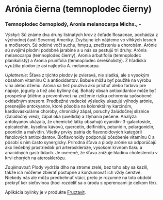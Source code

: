 Arónia čierna (temnoplodec čierny)
==================================

### Temnoplodec černoplodý, Aronia melanocarpa Michx., -

*Výskyt*: Sú známe dva druhy listnatých krov z čeľade Rosaceae, pochádza z
východnej časti Severnej Ameriky. Zvyčajne ich nájdeme vo vlhkých lesoch a
močiaroch. Sú odolné voči suchu, hmyzu, znečisteniu a chorobám. Arónie sú
svojimi plodmi podobné jarabine a u nás sa pestujú tri druhy: Arónia melanocarpa
(temnoplodec čierny), Aronia arbutifolia (temnoplodec planikolistý) a Aronia
prunifolia (temnoplodec čerešňolistý). Z hľadiska využitia plodov je asi
najlepšia A. melanocarpa.

*Uplatnenie*: Šťava z týchto plodov je zvieravá, nie sladká, ale s vysokým
obsahom vitamínu C a antioxidantov. Bobule môžu byť použité na výrobu vína alebo
džemu. Arónia sa tiež používa ako príchuť alebo farbivo pre nápoje, jogurty a
tiež ako bylinný čaj. Bohatý obsah antioxidantov môže byť prospešný (diétne a
preventívne) na zníženie rizika ochorenia spôsobené oxidačným stresom. Predbežné
vedecké výsledky ukazujú výhody arónie, presnejšie antokyanov, ktoré pôsobia na
kolorektálny karcinóm, kardiovaskulárne choroby, chronický zápal, poruchy
žalúdočnej sliznice (žalúdočný vred), zápal oka (uveitída) a zlyhania pečene.
Analýza antokyanov ukázala, že chemické látky obsahujú cyanidin-3-galactoside,
epicatechin, kyselinu kávovú, quercetin, delfinidín, petunidin, pelargonidin,
peonidin a malvidin. Všetky prvky patria do flavonoidových kategórii fenolových
antioxidantov. Bioflavonoidy podporujú pôsobenie vitamínu C a pôsobí s ním často
synergicky. Prírodná šťava a plody arónie sa odporúčajú ako liečebný prostriedok
pri arteroskleróze, vysokom krvnom tlaku a anacidných gastritídach. Je overené,
že šťava znižuje hladinu cholesterolu v krvi chorých na aterosklerózu.

*Zaujímavosť*: Plody vydržia dlho na strome zrelé, bez toho aby sa kazili, takže
ich môžeme zbierať postupne a konzumovať ich vždy čerstvé. Niekedy nás ale môžu
predbehnúť vtáci, preto je rozumné na toto období prekryť ker sieťovinou (hoci
rozdeliť sa o úrodu s operencami je celkom fér).

Aplikácia bylinky je v produkte [Fructavit](/sip/p/fructavit/).

